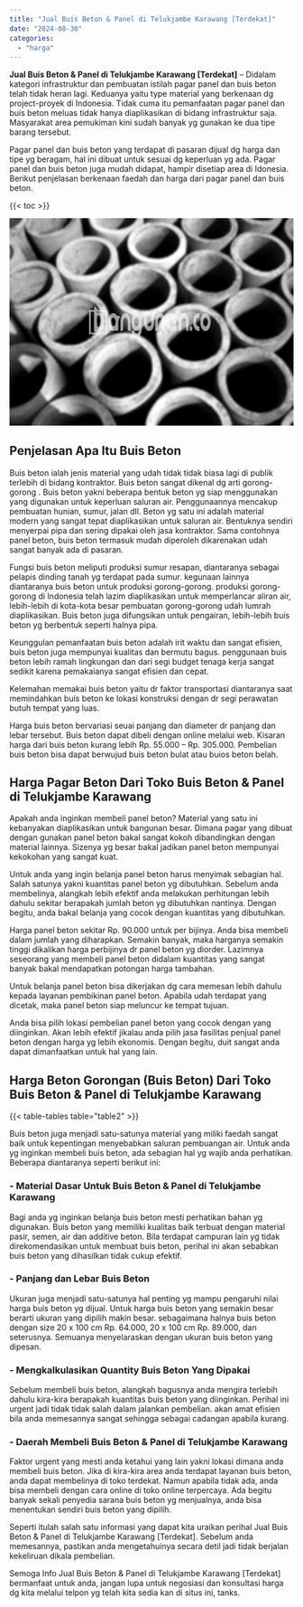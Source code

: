 ```yaml
---
title: "Jual Buis Beton & Panel di Telukjambe Karawang [Terdekat]"
date: "2024-08-30"
categories: 
  - "harga"
---
```


**Jual Buis Beton & Panel di Telukjambe Karawang \[Terdekat\]** – Didalam kategori infrastruktur dan pembuatan istilah pagar panel dan buis beton telah tidak heran lagi. Keduanya yaitu type material yang berkenaan dg project-proyek di Indonesia. Tidak cuma itu pemanfaatan pagar panel dan buis beton meluas tidak hanya diaplikasikan di bidang infrastruktur saja. Masyarakat area pemukiman kini sudah banyak yg gunakan ke dua tipe barang tersebut.

Pagar panel dan buis beton yang terdapat di pasaran dijual dg harga dan tipe yg beragam, hal ini dibuat untuk sesuai dg keperluan yg ada. Pagar panel dan buis beton juga mudah didapat, hampir disetiap area di Idonesia. Berikut penjelasan berkenaan faedah dan harga dari pagar panel dan buis beton.

{{< toc >}}

![Jual Buis Beton & Panel di Telukjambe Karawang [Terdekat]](/images/jual-panel-buis-beton-murah-10.png)

## Penjelasan Apa Itu Buis Beton

Buis beton ialah jenis material yang udah tidak tidak biasa lagi di publik terlebih di bidang kontraktor. Buis beton sangat dikenal dg arti gorong-gorong . Buis beton yakni beberapa bentuk beton yg siap menggunakan yang digunakan untuk keperluan saluran air. Penggunaannya mencakup pembuatan hunian, sumur, jalan dll. Beton yg satu ini adalah material modern yang sangat tepat diaplikasikan untuk saluran air. Bentuknya sendiri menyerpai pipa dan sering dipakai oleh jasa kontraktor. Sama contohnya panel beton, buis beton termasuk mudah diperoleh dikarenakan udah sangat banyak ada di pasaran.

Fungsi buis beton meliputi produksi sumur resapan, diantaranya sebagai pelapis dinding tanah yg terdapat pada sumur. kegunaan lainnya diantaranya buis beton untuk produksi gorong-gorong. produksi gorong-gorong di Indonesia telah lazim diaplikasikan untuk memperlancar aliran air, lebih-lebih di kota-kota besar pembuatan gorong-gorong udah lumrah diaplikasikan. Buis beton juga difungsikan untuk pengairan, lebih-lebih buis beton yg berbentuk seperti halnya pipa.

Keunggulan pemanfaatan buis beton adalah irit waktu dan sangat efisien, buis beton juga mempunyai kualitas dan bermutu bagus. penggunaan buis beton lebih ramah lingkungan dan dari segi budget tenaga kerja sangat sedikit karena pemakaianya sangat efisien dan cepat.

Kelemahan memakai buis beton yaitu dr faktor transportasi diantaranya saat memindahkan buis beton ke lokasi konstruksi dengan dr segi perawatan butuh tempat yang luas.

Harga buis beton bervariasi seuai panjang dan diameter dr panjang dan lebar tersebut. Buis beton dapat dibeli dengan online melalui web. Kisaran harga dari buis beton kurang lebih Rp. 55.000 – Rp. 305.000. Pembelian buis beton bisa dapat berwujud buis beton bulat atau buios beton belah.

## Harga Pagar Beton Dari Toko Buis Beton & Panel di Telukjambe Karawang

Apakah anda inginkan membeli panel beton? Material yang satu ini kebanyakan diaplikasikan untuk bangunan besar. Dimana pagar yang dibuat dengan gunakan panel beton bakal sangat kokoh dibandingkan dengan material lainnya. Sizenya yg besar bakal jadikan panel beton mempunyai kekokohan yang sangat kuat.

Untuk anda yang ingin belanja panel beton harus menyimak sebagian hal. Salah satunya yakni kuantitas panel beton yg dibutuhkan. Sebelum anda membelinya, alangkah lebih efektif anda melakukan perhitungan lebih dahulu sekitar berapakah jumlah beton yg dibutuhkan nantinya. Dengan begitu, anda bakal belanja yang cocok dengan kuantitas yang dibutuhkan.

Harga panel beton sekitar Rp. 90.000 untuk per bijinya. Anda bisa membeli dalam jumlah yang diharapkan. Semakin banyak, maka harganya semakin tinggi dikalikan harga perbijinya dr panel beton yg diorder. Lazimnya seseorang yang membeli panel beton didalam kuantitas yang sangat banyak bakal mendapatkan potongan harga tambahan.

Untuk belanja panel beton bisa dikerjakan dg cara memesan lebih dahulu kepada layanan pembikinan panel beton. Apabila udah terdapat yang dicetak, maka panel beton siap meluncur ke tempat tujuan.

Anda bisa pilih lokasi pembelian panel beton yang cocok dengan yang diinginkan. Akan lebih efektif jikalau anda pilih jasa fasilitas penjual panel beton dengan harga yg lebih ekonomis. Dengan begitu, duit sangat anda dapat dimanfaatkan untuk hal yang lain.

## Harga Beton Gorongan (Buis Beton) Dari Toko Buis Beton & Panel di Telukjambe Karawang

{{< table-tables table="table2" >}}

Buis beton juga menjadi satu-satunya material yang miliki faedah sangat baik untuk kepentingan menyebabkan saluran pembuangan air. Untuk anda yg inginkan membeli buis beton, ada sebagian hal yg wajib anda perhatikan. Beberapa diantaranya seperti berikut ini:

### \- Material Dasar Untuk Buis Beton & Panel di Telukjambe Karawang

Bagi anda yg inginkan belanja buis beton mesti perhatikan bahan yg digunakan. Buis beton yang memiliki kualitas baik terbuat dengan material pasir, semen, air dan additive beton. Bila terdapat campuran lain yg tidak direkomendasikan untuk membuat buis beton, perihal ini akan sebabkan buis beton yang dihasilkan tidak cukup efektif.

### \- Panjang dan Lebar Buis Beton

Ukuran juga menjadi satu-satunya hal penting yg mampu pengaruhi nilai harga buis beton yg dijual. Untuk harga buis beton yang semakin besar berarti ukuran yang dipilih makin besar. sebagaimana halnya buis beton dengan size 20 x 100 cm Rp. 64.000, 20 x 100 cm Rp. 89.000, dan seterusnya. Semuanya menyelaraskan dengan ukuran buis beton yang dipesan.

### \- Mengkalkulasikan Quantity Buis Beton Yang Dipakai

Sebelum membeli buis beton, alangkah bagusnya anda mengira terlebih dahulu kira-kira berapakah kuantitas buis beton yang diinginkan. Perihal ini urgent jadi tidak tidak salah dalam jalankan pembelian. akan amat efisien bila anda memesannya sangat sehingga sebagai cadangan apabila kurang.

### \- Daerah Membeli Buis Beton & Panel di Telukjambe Karawang

Faktor urgent yang mesti anda ketahui yang lain yakni lokasi dimana anda membeli buis beton. Jika di kira-kira area anda terdapat layanan buis beton, anda dapat membelinya di toko terdekat. Namun apabila tidak ada, anda bisa membeli dengan cara online di toko online terpercaya. Ada begitu banyak sekali penyedia sarana buis beton yg menjualnya, anda bisa menentukan sendiri buis beton yang dipilih.

Seperti itulah salah satu informasi yang dapat kita uraikan perihal Jual Buis Beton & Panel di Telukjambe Karawang \[Terdekat\]. Sebelum anda memesannya, pastikan anda mengetahuinya secara detil jadi tidak berjalan kekeliruan dikala pembelian.

Semoga Info Jual Buis Beton & Panel di Telukjambe Karawang \[Terdekat\] bermanfaat untuk anda, jangan lupa untuk negosiasi dan konsultasi harga dg kita melalui telpon yg telah kita sedia kan di situs ini, tanks.
